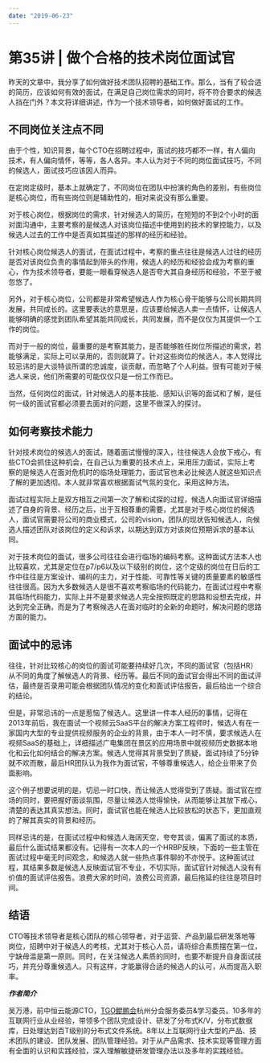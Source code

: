 ```yaml
---
date: "2019-06-23"
---  
```

      
# 第35讲 | 做个合格的技术岗位面试官
昨天的文章中，我分享了如何做好技术团队招聘的基础工作。那么，当有了较合适的简历，应该如何有效的面试，在满足自己岗位需求的同时，将不符合要求的候选人挡在门外？本文将详细讲述，作为一个技术领导者，如何做好面试的工作。

## 不同岗位关注点不同

由于个性，知识背景，每个CTO在招聘过程中，面试的技巧都不一样，有人偏向技术，有人偏向情怀，等等，各人各异。本人认为对于不同的岗位面试技巧，不同的候选人，面试技巧应该因人而异。

在定岗定级时，基本上就确定了，不同岗位在团队中扮演的角色的差别，有些岗位是核心岗位，而有些岗位则是辅助性的，相对来说没有那么重要。

对于核心岗位，根据岗位的需求，针对候选人的简历，在短短的不到2个小时的面对面沟通中，主要考察的是候选人对该岗位描述中使用到的技术的掌控能力，以及候选人过去的工作中是否真如其描述的那样的经历和经验。

针对核心岗位候选人的面试，在面试过程中，考察的重点往往是候选人过往的经历是否对该岗位负责的事情起到带头的作用，候选人的经历和经验会成为考察的重心，作为技术领导者，要能一眼看穿候选人是否夸大其自身经历和经验，不至于被忽悠了。

另外，对于核心岗位，公司都是非常希望候选人作为核心骨干能够与公司长期共同发展，共同成长的。这里要表达的意思是，应该要给候选人卖一点情怀，让候选人能够明确的感觉到团队希望其能共同成长，共同发展，而不是仅仅为其提供一个工作的岗位。

而对于一般的岗位，最重要的是考察其能力，是否能够胜任岗位所描述的需求，若能够满足，实际上可以录用的，否则就算了。针对这些岗位的候选人，本人觉得比较忌讳的是大谈特谈所谓的忠诚度，谈贡献，而忽略了个人利益。很有可能对于候选人来说，他们所需要的可能仅仅只是一份工作而已。

当然，任何岗位的面试，针对候选人的基本技能、感知认识等的面试和了解，是任何一级的面试官都必须要去面对的问题，这里不做深入的探讨。

## 如何考察技术能力

针对技术岗位的候选人的面试，随着面试慢慢的深入，往往候选人会放下戒心，有些CTO会抓住这种机会，在自己认为重要的技术点上，采用压力面试，实际上考察的是候选人在面对危机时的临场处理能力，面试官也未必比候选人就这些知识点了解的更加透彻。本人就非常喜欢根据面试气氛的变化，采用这种方法。

面试过程实际上是双方相互之间第一次了解和试探的过程，候选人向面试官详细描述了自身的背景、经历之后，出于互相尊重的需要，尤其是对于核心岗位的候选人，面试官需要将公司的商业模式，公司的vision，团队的现状告知候选人，向候选人描述团队对该岗位的定义和诉求，以期达到双方对该岗位预期诉求的基本认同。

对于技术岗位的面试，很多公司往往会进行临场的编码考察。这种面试方法本人也比较喜欢，尤其是定位在p7/p6以及以下级别的岗位，这个定级的岗位在日后的工作中往往是方案设计、编码的主力，对于性能、可靠性等关键的质量要素的敏感性往往很高。因为大多数候选人是很不喜欢考察临场的代码能力，在面试过程中考察其临场代码能力，实际上并不是要求候选人完全按照既定的思路和设想去完成，并达到完全正确，而是为了考察候选人在面对临时的全新的命题时，解决问题的思路方面的能力。

<!-- [[[read_end]]] -->

## 面试中的忌讳

往往，针对比较核心的岗位的面试可能要持续好几次，不同的面试官（包括HR）从不同的角度了解候选人的背景、经历等。最后不同的面试官会得出不同的面试评估，最终是否录用可能会根据团队情况的变化和面试评估报告，最后给出一个综合的结论。

但是，非常忌讳的一点是惹恼了候选人。这里讲一件本人经历的事情，记得在2013年前后，我在面试一个视频云SaaS平台的解决方案工程师时，候选人有在一家国内大型的专业提供视频服务的企业的背景，由于本人一时不慎，要求候选人在视频SaaS的基础上，详细描述广电集团在景区的应用场景中就视频历史数据本地化和云化如何结合的解决方案。候选人觉得其背景受到了质疑，面试持续了5分钟就不欢而散，最后HR团队认为我作为面试官，不够尊重候选人，给企业带来了负面影响。

这个例子想要说明的是，切忌一时口快，而让候选人觉得受到了质疑。面试官在控场的同时，要把握好面谈氛围，尽量让候选人觉得愉快，从而能够让其放下戒心，清楚的表达其真实想法。同时，面试官也能在候选人比较放松的状态下，更加直观的了解其真实的背景和经历。

同样忌讳的是，在面试过程中和候选人海阔天空，夸夸其谈，偏离了面试的本质，最后什么面试结果都没有。记得有一次本人的一个HRBP反映，下面的一些主管在面试过程中毫无时间观念，和候选人就一些热点事件聊的不亦悦乎。这种面试过程，其结果多数是候选人反映面试官不专业，不切实际，面试官针对候选人没有有价值的面试评估报告。浪费大家的时间，浪费公司资源，最后拖延的往往是项目时间。

## 结语

CTO等技术领导者是核心团队的核心领导者，对于运营、产品到最后研发落地等岗位，招聘中对于候选人的考核，尤其对于核心人员，请将综合素质摆在第一位，宁缺毋滥是第一原则。同时，在关注候选人素质的同时，也要不断提升自身面试技巧，并充分尊重候选人。只有这样，才能赢得合适的候选人的认可，从而提高入职率。

_**作者简介**_

吴万港，前中恒云能源CTO，[TGO鲲鹏会](http://tgo.geekbang.org)杭州分会服务委员\&学习委员。10多年的互联网行业从业经验，带领多个团队完成设计、研发了分布式K/V，分布式数据库，日处理达到百T级别的分布式文件系统。8年以上互联网行业大型的产品、技术团队的建设、团队发展、团队管理经验。对于从产品需求、技术实现等管理方面有全面的认识和实践经验，深入理解敏捷研发管理办法以及多年的实践经验。